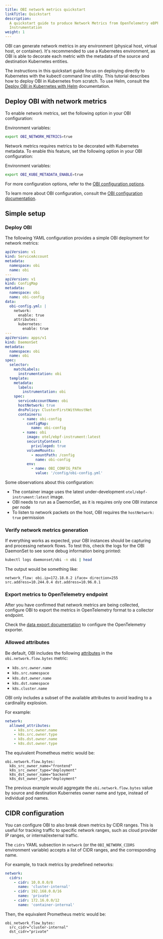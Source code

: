 ```yaml
---
title: OBI network metrics quickstart
linkTitle: Quickstart
description:
  A quickstart guide to produce Network Metrics from OpenTelemetry eBPF
  Instrumentation
weight: 1
---
```


OBI can generate network metrics in any environment (physical host, virtual
host, or container). It's recommended to use a Kubernetes environment, as OBI is
able to decorate each metric with the metadata of the source and destination
Kubernetes entities.

The instructions in this quickstart guide focus on deploying directly to
Kubernetes with the kubectl command line utility. This tutorial describes how to
deploy OBI in Kubernetes from scratch. To use Helm, consult the
[Deploy OBI in Kubernetes with Helm](../../setup/kubernetes-helm/)
documentation.

## Deploy OBI with network metrics

To enable network metrics, set the following option in your OBI configuration:

Environment variables:

```bash
export OBI_NETWORK_METRICS=true
```

Network metrics requires metrics to be decorated with Kubernetes metadata. To
enable this feature, set the following option in your OBI configuration:

Environment variables:

```bash
export OBI_KUBE_METADATA_ENABLE=true
```

For more configuration options, refer to the
[OBI configuration options](../../configure/options/).

To learn more about OBI configuration, consult the
[OBI configuration documentation](../../configure/options/).

## Simple setup

### Deploy OBI

The following YAML configuration provides a simple OBI deployment for network
metrics:

```yaml
apiVersion: v1
kind: ServiceAccount
metadata:
  namespace: obi
  name: obi
---
apiVersion: v1
kind: ConfigMap
metadata:
  namespace: obi
  name: obi-config
data:
  obi-config.yml: |
    network:
      enable: true
    attributes:
      kubernetes:
        enable: true
---
apiVersion: apps/v1
kind: DaemonSet
metadata:
  namespace: obi
  name: obi
spec:
  selector:
    matchLabels:
      instrumentation: obi
  template:
    metadata:
      labels:
        instrumentation: obi
    spec:
      serviceAccountName: obi
      hostNetwork: true
      dnsPolicy: ClusterFirstWithHostNet
      containers:
        - name: obi-config
          configMap:
            name: obi-config
        - name: obi
          image: otel/ebpf-instrument:latest
          securityContext:
            privileged: true
          volumeMounts:
            - mountPath: /config
              name: obi-config
          env:
            - name: OBI_CONFIG_PATH
              value: '/config/obi-config.yml'
```

Some observations about this configuration:

- The container image uses the latest under-development
  `otel/ebpf-instrument:latest` image.
- OBI needs to run as a DaemonSet, as it is requires only one OBI instance per
  node
- To listen to network packets on the host, OBI requires the `hostNetwork: true`
  permission

### Verify network metrics generation

If everything works as expected, your OBI instances should be capturing and
processing network flows. To test this, check the logs for the OBI DaemonSet to
see some debug information being printed:

```bash
kubectl logs daemonset/obi -n obi | head
```

The output would be something like:

```text
network_flow: obi.ip=172.18.0.2 iface= direction=255 src.address=10.244.0.4 dst.address=10.96.0.1
```

### Export metrics to OpenTelemetry endpoint

After you have confirmed that network metrics are being collected, configure OBI
to export the metrics in OpenTelemetry format to a collector endpoint.

Check the
[data export documentation](/docs/zero-code/obi/configure/export-data#opentelemetry-metrics-exporter-component)
to configure the OpenTelemetry exporter.

### Allowed attributes

Be default, OBI includes the following [attributes](./) in the
`obi.network.flow.bytes` metric:

- `k8s.src.owner.name`
- `k8s.src.namespace`
- `k8s.dst.owner.name`
- `k8s.dst.namespace`
- `k8s.cluster.name`

OBI only includes a subset of the available attributes to avoid leading to a
cardinality explosion.

For example:

```yaml
network:
  allowed_attributes:
    - k8s.src.owner.name
    - k8s.src.owner.type
    - k8s.dst.owner.name
    - k8s.dst.owner.type
```

The equivalent Prometheus metric would be:

```text
obi.network.flow.bytes:
  k8s_src_owner_name="frontend"
  k8s_src_owner_type="deployment"
  k8s_dst_owner_name="backend"
  k8s_dst_owner_type="deployment"
```

The previous example would aggregate the `obi.network.flow.bytes` value by
source and destination Kubernetes owner name and type, instead of individual pod
names.

## CIDR configuration

You can configure OBI to also break down metrics by CIDR ranges. This is useful
for tracking traffic to specific network ranges, such as cloud provider IP
ranges, or internal/external traffic.

The `cidrs` YAML subsection in `network` (or the `OBI_NETWORK_CIDRS` environment
variable) accepts a list of CIDR ranges, and the corresponding name.

For example, to track metrics by predefined networks:

```yaml
network:
  cidrs:
    - cidr: 10.0.0.0/8
      name: 'cluster-internal'
    - cidr: 192.168.0.0/16
      name: 'private'
    - cidr: 172.16.0.0/12
      name: 'container-internal'
```

Then, the equivalent Prometheus metric would be:

```text
obi_network_flow_bytes:
  src_cidr="cluster-internal"
  dst_cidr="private"
```
